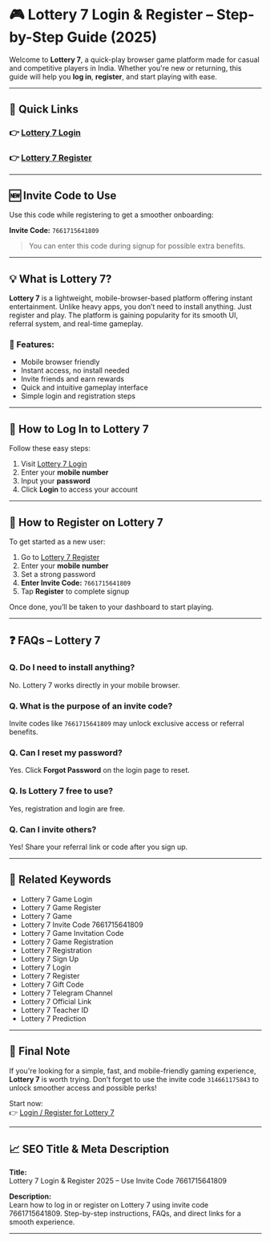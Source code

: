 

# 🎮 Lottery 7 Login & Register – Step-by-Step Guide (2025)

Welcome to **Lottery 7**, a quick-play browser game platform made for casual and competitive players in India. Whether you're new or returning, this guide will help you **log in**, **register**, and start playing with ease.

---

## 🔗 Quick Links

### 👉 [Lottery 7 Login](https://lottery-77.com)
### 👉 [Lottery 7 Register](https://lottery-77.com)

---

## 🆕 Invite Code to Use

Use this code while registering to get a smoother onboarding:

**Invite Code:** `7661715641809`

> You can enter this code during signup for possible extra benefits.

---

## 💡 What is Lottery 7?

**Lottery 7** is a lightweight, mobile-browser-based platform offering instant entertainment. Unlike heavy apps, you don’t need to install anything. Just register and play. The platform is gaining popularity for its smooth UI, referral system, and real-time gameplay.

### 🌟 Features:
- Mobile browser friendly
- Instant access, no install needed
- Invite friends and earn rewards
- Quick and intuitive gameplay interface
- Simple login and registration steps

---

## 🚪 How to Log In to Lottery 7

Follow these easy steps:

1. Visit [Lottery 7 Login](https://lottery-77.com)  
2. Enter your **mobile number**  
3. Input your **password**  
4. Click **Login** to access your account

---

## 📝 How to Register on Lottery 7

To get started as a new user:

1. Go to [Lottery 7 Register](https://lottery-77.com)  
2. Enter your **mobile number**  
3. Set a strong password  
4. **Enter Invite Code:** `7661715641809`  
5. Tap **Register** to complete signup

Once done, you’ll be taken to your dashboard to start playing.

---

## ❓ FAQs – Lottery 7

### Q. Do I need to install anything?
No. Lottery 7 works directly in your mobile browser.

### Q. What is the purpose of an invite code?
Invite codes like `7661715641809` may unlock exclusive access or referral benefits.

### Q. Can I reset my password?
Yes. Click **Forgot Password** on the login page to reset.

### Q. Is Lottery 7 free to use?
Yes, registration and login are free.

### Q. Can I invite others?
Yes! Share your referral link or code after you sign up.

---

## 🔁 Related Keywords

- Lottery 7 Game Login  
- Lottery 7 Game Register  
- Lottery 7 Game  
- Lottery 7 Invite Code 7661715641809  
- Lottery 7 Game Invitation Code
- Lottery 7 Game Registration
- Lottery 7 Registration
- Lottery 7 Sign Up  
- Lottery 7 Login  
- Lottery 7 Register
- Lottery 7 Gift Code  
- Lottery 7 Telegram Channel
- Lottery 7 Official Link  
- Lottery 7 Teacher ID
- Lottery 7 Prediction

---

## 📢 Final Note

If you're looking for a simple, fast, and mobile-friendly gaming experience, **Lottery 7** is worth trying. Don’t forget to use the invite code `314661175843` to unlock smoother access and possible perks!

Start now:  
👉 [Login / Register for Lottery 7](https://lottery-77.com)

---

## 📈 SEO Title & Meta Description

**Title:**  
Lottery 7 Login & Register 2025 – Use Invite Code 7661715641809

**Description:**  
Learn how to log in or register on Lottery 7 using invite code 7661715641809. Step-by-step instructions, FAQs, and direct links for a smooth experience.

---

